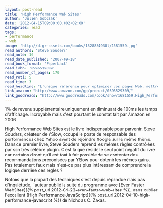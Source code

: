 ```yaml
---
layout: post-read
title: 'High Performance Web Sites'
author: 'Julien Sobczak'
date: '2012-04-15T09:00:00.002+02:00'
categories: read
tags:
- performance
- web
image: 'http://d.gr-assets.com/books/1328834938l/1681559.jpg'
read_authors: 'Steve Souders'
read_note: 16
read_date_published: '2007-09-18'
read_book_format: 'Paperback'
read_isbn: '0596529309'
read_number_of_pages: 170
read_roti: 5
read_time: 3
read_headline: "L'unique référence pour optimiser vos pages Web. mettre entre les mains de tous les développeurs Web !"
link_amazon: "http://www.amazon.com/gp/product/0596529309/"
link_goodreads: "http://www.goodreads.com/book/show/1681559.High_Performance_Web_Sites"
---
```



1% de revenu supplémentaire uniquement en diminuant de 100ms les temps d'affichage. Incroyable mais c'est pourtant le constat fait par Amazon en 2006.

High Performance Web Sites est le livre indispensable pour parvenir. Steve Souders, créateur de YSlow, occupé le poste de responsable des performances chez Yahoo avant de rejoindre Google sur le même thème. Dans ce premier livre, Steve Souders reprend les mêmes règles contrôlées par son très célèbre plugin. C'est là que réside le seul point négatif du livre car certains diront qu'il est tout à fait possible de se contenter des recommandations préconisées par YSlow pour obtenir les mêmes gains. Pas totalement faux mais n'est-ce pas plus intéressant de comprendre la logique derrière ces règles ?

Notons que la plupart des techniques s'est depuis répandue mais pas d'inquiétude, l'auteur publié la suite du programme avec [Even Faster WebSites]({% post_url 2012-04-22-even-faster-web-sites %}), sans oublier l'excellent [High Performance JavaScript]({% post_url 2012-04-10-high-performance-javascript %}) de Nicholas C. Zakas.

